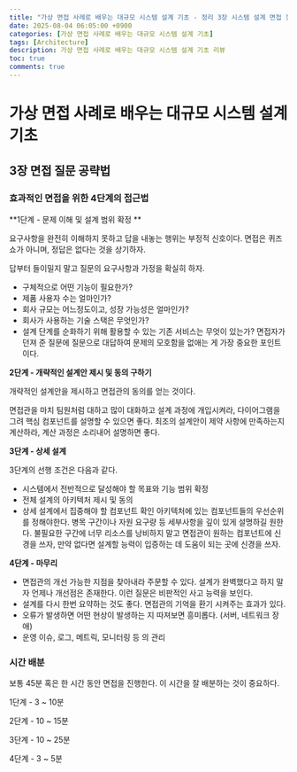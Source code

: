 ```yaml
---
title: "가상 면접 사례로 배우는 대규모 시스템 설계 기초 - 정리 3장 시스템 설계 면접 질문 공략"
date: 2025-08-04 06:05:00 +0900
categories: [가상 면접 사례로 배우는 대규모 시스템 설계 기초]
tags: [Architecture]
description: 가상 면접 사례로 배우는 대규모 시스템 설계 기초 리뷰
toc: true
comments: true
---
```


# 가상 면접 사례로 배우는 대규모 시스템 설계 기초 

## 3장 면접 질문 공략법

### 효과적인 면접을 위한 4단계의 접근법

**1단계 - 문제 이해 및 설계 범위 확정 **

요구사항을 완전히 이해하지 못하고 답을 내놓는 행위는 부정적 신호이다. 면접은 퀴즈 쇼가 아니며, 정답은 없다는 것을 상기하자. 

답부터 들이밀지 말고 질문의 요구사항과 가정을 확실히 하자. 

- 구체적으로 어떤 기능이 필요한가?
- 제품 사용자 수는 얼마인가?
- 회사 규모는 어느정도이고, 성장 가능성은 얼마인가?
- 회사가 사용하는 기술 스택은 무엇인가? 
- 설계 단계를 순화하기 위해 활용할 수 있는 기존 서비스는 무엇이 있는가?
면접자가 던져 준 질문에 질문으로 대답하여 문제의 모호함을 없애는 게 가장 중요한 포인트이다.

**2단계 - 개략적인 설계안 제시 및 동의 구하기**

개략적인 설계안을 제시하고 면접관의 동의를 얻는 것이다.

면접관을 마치 팀원처럼 대하고 많이 대화하고 설계 과정에 개입시켜라, 다이어그램을 그려 핵심 컴포넌트를 설명할 수 있으면 좋다. 최조의 설계안이 제약 사항에 만족하는지 계산하라, 계산 과정은 소리내어 설명하면 좋다.

**3단계 - 상세 설계**

3단계의 선행 조건은 다음과 같다.

- 시스템에서 전반적으로 달성해야 할 목표와 기능 범위 확정
- 전체 설계의 아키텍처 제시 및 동의
- 상세 설계에서 집중해야 할 컴포넌트 확인
아키텍처에 있는 컴포넌트들의 우선순위를 정해야한다. 병목 구간이나 자원 요구량 등 세부사항을 깊이 있게 설명하길 원한다. 불필요한 구간에 너무 리소스를 낭비하지 말고 면접관이 원하는 컴포넌트에 신경을 쓰자, 만약 없다면 설계할 능력이 입증하는 데 도움이 되는 곳에 신경을 쓰자.

**4단계 - 마무리**

- 면접관의 개선 가능한 지점을 찾아내라 주문할 수 있다. 설계가 완벽했다고 하지 말자 언제나 개선점은 존재한다. 이런 질문은 비판적인 사고 능력을 보인다.
- 설계를 다시 한번 요약하는 것도 좋다. 면접관의 기억을 환기 시켜주는 효과가 있다. 
- 오류가 발생하면 어떤 현상이 발생하는 지 따져보면 흥미롭다. (서버, 네트워크 장애)
- 운영 이슈, 로그, 메트릭, 모니터링 등 의 관리 
### 시간 배분

보통 45분 혹은 한 시간 동안 면접을 진행한다. 이 시간을 잘 배분하는 것이 중요하다.

1단계 - 3 ~ 10분

2단계 - 10 ~ 15분

3단계 - 10 ~ 25분

4단계 - 3 ~ 5분



